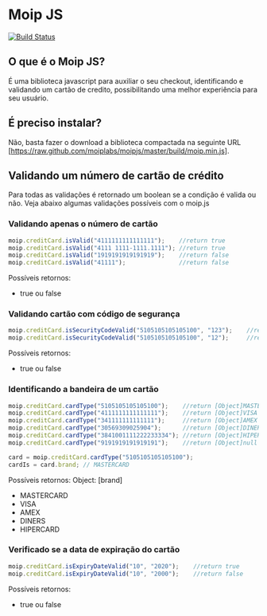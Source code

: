 # Moip JS

[![Build Status](https://secure.travis-ci.org/moiplabs/moipjs.png)](https://travis-ci.org/moiplabs/moipjs)

## O que é o Moip JS?

É uma biblioteca javascript para auxiliar o seu checkout, identificando e validando um cartão de credito, possibilitando uma melhor experiência para seu usuário.

## É preciso instalar?
Não, basta fazer o download a biblioteca compactada na seguinte URL [https://raw.github.com/moiplabs/moipjs/master/build/moip.min.js].

## Validando um número de cartão de crédito

Para todas as validações é retornado um boolean se a condição é valida ou não. Veja abaixo algumas validações possíveis com o moip.js

### Validando apenas o número de cartão
``` javascript
moip.creditCard.isValid("4111111111111111");    //return true
moip.creditCard.isValid("4111 1111-1111.1111"); //return true
moip.creditCard.isValid("1919191919191919");    //return false
moip.creditCard.isValid("41111");               //return false
```
Possíveis retornos:
* true ou false

### Validando cartão com código de segurança
``` javascript
moip.creditCard.isSecurityCodeValid("5105105105105100", "123");    //return true
moip.creditCard.isSecurityCodeValid("5105105105105100", "12");     //return false
```
Possíveis retornos:
* true ou false

### Identificando a bandeira de um cartão
``` javascript 
moip.creditCard.cardType("5105105105105100");    //return [Object]MASTERCARD
moip.creditCard.cardType("4111111111111111");    //return [Object]VISA
moip.creditCard.cardType("341111111111111");     //return [Object]AMEX
moip.creditCard.cardType("30569309025904");      //return [Object]DINERS
moip.creditCard.cardType("3841001111222233334"); //return [Object]HIPERCARD
moip.creditCard.cardType("9191919191919191");    //return [Object]null

card = moip.creditCard.cardType("5105105105105100"); 
cardIs = card.brand; // MASTERCARD
```
Possíveis retornos:
Object: [brand]
 * MASTERCARD
 * VISA
 * AMEX
 * DINERS
 * HIPERCARD

### Verificado se a data de expiração do cartão
``` javascript
moip.creditCard.isExpiryDateValid("10", "2020");    //return true
moip.creditCard.isExpiryDateValid("10", "2000");    //return false
```
Possíveis retornos:
* true ou false